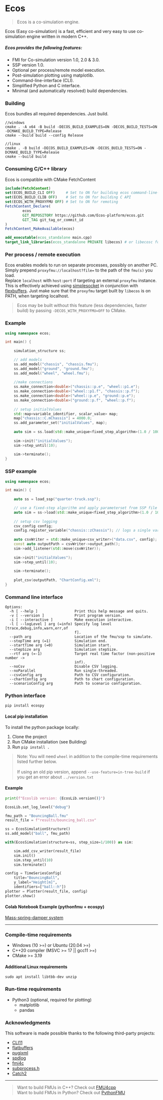 # Ecos

>Ecos is a co-simulation engine.

Ecos (Easy co-simulation) is a fast, efficient and very easy to use co-simulation
engine written in modern C++.

##### Ecos provides the following features:
* FMI for Co-simulation version 1.0, 2.0 & 3.0.
* SSP version 1.0.
* Optional per process/remote model execution.
* Post-simulation plotting using matplotlib.
* Command-line-interface (CLI).
* Simplified Python and C interface.
* Minimal (and automatically resolved) build dependencies.

### Building

Ecos bundles all required dependencies. Just build.

```
//windows
cmake . -A x64 -B build -DECOS_BUILD_EXAMPLES=ON -DECOS_BUILD_TESTS=ON -DCMAKE_BUILD_TYPE=Release
cmake --build build --config Release

//linux
cmake . -B build -DECOS_BUILD_EXAMPLES=ON -DECOS_BUILD_TESTS=ON -DCMAKE_BUILD_TYPE=Release
cmake --build build
```

### Consuming C/C++ library

Ecos is compatible with CMake FetchContent

```cmake
include(FetchContent)
set(ECOS_BUILD_CLI OFF)     # Set to ON for building ecos command-line-interface
set(ECOS_BUILD_CLIB OFF)    # Set to ON for building C API
set(ECOS_WITH_PROXYFMU OFF) # Set to ON for remoting
FetchContent_Declare(
        ecos
        GIT_REPOSITORY https://github.com/Ecos-platform/ecos.git
        GIT_TAG git_tag_or_commit_id
)
FetchContent_MakeAvailable(ecos)

add_executable(ecos_standalone main.cpp)
target_link_libraries(ecos_standalone PRIVATE libecos) # or libecosc for C API
```

### Per process / remote execution

Ecos enables models to run on separate processes, possibly on another PC.
Simply prepend `proxyfmu://localhost?file=` to the path of the `fmu(s)` you load. <br>
Replace `localhost` with `host:port` if targeting an external `proxyfmu` instance. <br>
This is effectively achieved using [simplesocket](https://github.com/markaren/SimpleSocket)
in conjunction with [flexbuffers](https://flatbuffers.dev/flexbuffers.html).
Just make sure that the `proxyfmu` target built by `libecos` is on PATH, when targeting localhost.

>Ecos may be built without this feature (less dependencies, faster build) by passing `-DECOS_WITH_PROXYFMU=OFF` to CMake.


### Example

```cpp
using namespace ecos;

int main() {
    
    simulation_structure ss;

    // add models
    ss.add_model("chassis", "chassis.fmu");
    ss.add_model("ground", "ground.fmu");
    ss.add_model("wheel", "wheel.fmu");
    
    //make connections
    ss.make_connection<double>("chassis::p.e", "wheel::p1.e");
    ss.make_connection<double>("wheel::p1.f", "chassis::p.f");
    ss.make_connection<double>("wheel::p.e", "ground::p.e");
    ss.make_connection<double>("ground::p.f", "wheel::p.f");
    
    // setup initialValues
    std::map<variable_identifier, scalar_value> map;
    map["chassis::C.mChassis"] = 4000.0;
    ss.add_parameter_set("initialValues", map);
    
    auto sim = ss.load(std::make_unique<fixed_step_algorithm>(1.0 / 100));
    
    sim->init("initialValues");
    sim->step_until(10);
    
    sim->terminate();
}
```

### SSP example

```cpp
using namespace ecos;

int main() {
    
    auto ss = load_ssp("quarter-truck.ssp");

    // use a fixed-step algorithm and apply parameterset from SSP file
    auto sim = ss->load(std::make_unique<fixed_step_algorithm>(1.0 / 100));
    
    // setup csv logging
    csv_config config;
    config.register_variable("chassis::zChassis"); // logs a single variable
    
    auto csvWriter = std::make_unique<csv_writer>("data.csv", config);
    const auto outputPath = csvWriter->output_path();
    sim->add_listener(std::move(csvWriter));
    
    sim->init("initialValues");
    sim->step_until(10);
    
    sim->terminate();
    
    plot_csv(outputPath, "ChartConfig.xml");
}
```

### Command line interface

```
Options:
  -h [ --help ]                 Print this help message and quits.
  -v [ --version ]              Print program version.
  -i [ --interactive ]          Make execution interactive.
  -l [ --logLevel ] arg (=info) Specify log level [trace,debug,info,warn,err,of
                                f].
  --path arg                    Location of the fmu/ssp to simulate.
  --stopTime arg (=1)           Simulation end.
  --startTime arg (=0)          Simulation start.
  --stepSize arg                Simulation stepSize.
  --rtf arg (=-1)               Target real time factor (non-positive number ->
                                inf).
  --noCsv                       Disable CSV logging.
  --noParallel                  Run single-threaded.
  --csvConfig arg               Path to CSV configuration.
  --chartConfig arg             Path to chart configuration.
  --scenarioConfig arg          Path to scenario configuration.

```

### Python interface

`pip install ecospy`


#### Local pip installation
To install the python package locally:

1. Clone the project
2. Run CMake installation (see Building)
3. Run `pip install .`

> Note: You will need `wheel` in addition to the compile-time requirements listed further below. <br> <br>
> If using an old pip version, append `--use-feature=in-tree-build` if you get an error about `../version.txt`


#### Example
```python
print(f"Ecoslib version: {EcosLib.version()}")

EcosLib.set_log_level("debug")

fmu_path = "BouncingBall.fmu"
result_file = f"results/bouncing_ball.csv"

ss = EcosSimulationStructure()
ss.add_model("ball", fmu_path)

with(EcosSimulation(structure=ss, step_size=1/100)) as sim:

    sim.add_csv_writer(result_file)
    sim.init()
    sim.step_until(10)
    sim.terminate()

config = TimeSeriesConfig(
    title="BouncingBall",
    y_label="Height[m]",
    identifiers=["ball::h"])
plotter = Plotter(result_file, config)
plotter.show()
```

#### Colab Notebook Example (pythonfmu + ecospy)

[Mass-spring-damper system](https://colab.research.google.com/drive/1-0jKFViLyo2talqF2W25omwoFRZdOMZx?usp=sharing) 

---

### Compile-time requirements

* Windows (10 >=) or Ubuntu (20.04 >=) 
* C++20 compiler (MSVC >= 17 || gcc11 >=)
* CMake >= 3.19

#### Additional Linux requirements

`sudo apt install libtbb-dev unzip`

### Run-time requirements
* Python3 (optional, required for plotting)
  * matplotlib
  * pandas


### Acknowledgments

This software is made possible thanks to the following third-party projects:
* [CLI11](https://github.com/CLIUtils/CLI11)
* [flatbuffers](https://github.com/google/flatbuffers)
* [pugixml](https://github.com/zeux/pugixml)
* [spdlog](https://github.com/gabime/spdlog)
* [fmi4c](https://github.com/robbr48/fmi4c)
* [subprocess.h](https://github.com/sheredom/subprocess.h)
* [Catch2](https://github.com/catchorg/Catch2)

---
> Want to build FMUs in C++? Check out [FMU4cpp](https://github.com/Ecos-platform/fmu4cpp) </br>
> Want to build FMUs in Python? Check out [PythonFMU](https://github.com/NTNU-IHB/PythonFMU) </br>
